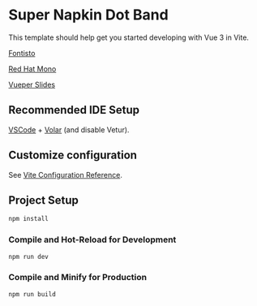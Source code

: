 # Super Napkin Dot Band

This template should help get you started developing with Vue 3 in Vite.

[Fontisto](https://icones.netlify.app/collection/fontisto)

[Red Hat Mono](https://fonts.google.com/specimen/Red+Hat+Mono?query=Red+Hat+Mono#standard-styles)

[Vueper Slides](https://antoniandre.github.io/vueper-slides/)
## Recommended IDE Setup

[VSCode](https://code.visualstudio.com/) + [Volar](https://marketplace.visualstudio.com/items?itemName=johnsoncodehk.volar) (and disable Vetur).

## Customize configuration

See [Vite Configuration Reference](https://vitejs.dev/config/).

## Project Setup

```sh
npm install
```

### Compile and Hot-Reload for Development

```sh
npm run dev
```

### Compile and Minify for Production

```sh
npm run build
```

